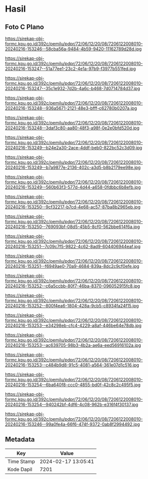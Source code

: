 # Hasil

## Foto C Plano

https://sirekap-obj-formc.kpu.go.id/392c/pemilu/pdpr/72/06/12/20/08/7206122008010-20240216-153246--58cba56a-9484-4b59-9420-11162789d28d.jpg

https://sirekap-obj-formc.kpu.go.id/392c/pemilu/pdpr/72/06/12/20/08/7206122008010-20240216-153247--51a77ee1-23c2-4e1a-97b9-f3977b551fed.jpg

https://sirekap-obj-formc.kpu.go.id/392c/pemilu/pdpr/72/06/12/20/08/7206122008010-20240216-153247--35c1e932-7d2b-4a6c-b468-7d0714784d37.jpg

https://sirekap-obj-formc.kpu.go.id/392c/pemilu/pdpr/72/06/12/20/08/7206122008010-20240216-153248--936a5671-2121-48e3-bfff-c62780b0207a.jpg

https://sirekap-obj-formc.kpu.go.id/392c/pemilu/pdpr/72/06/12/20/08/7206122008010-20240216-153248--3daf3c80-aa80-48f3-a98f-0e2e0bfd520d.jpg

https://sirekap-obj-formc.kpu.go.id/392c/pemilu/pdpr/72/06/12/20/08/7206122008010-20240216-153249--b24e2a30-2ace-4ddf-beb0-822bc52c3d09.jpg

https://sirekap-obj-formc.kpu.go.id/392c/pemilu/pdpr/72/06/12/20/08/7206122008010-20240216-153249--b7a9877e-2136-402c-a3d5-b8b2179ee98e.jpg

https://sirekap-obj-formc.kpu.go.id/392c/pemilu/pdpr/72/06/12/20/08/7206122008010-20240216-153249--560b63f3-577d-4d44-a658-0fdbbc6b8efb.jpg

https://sirekap-obj-formc.kpu.go.id/392c/pemilu/pdpr/72/06/12/20/08/7206122008010-20240216-153250--9cf32217-b7cd-4e68-ac57-87ba8b2965eb.jpg

https://sirekap-obj-formc.kpu.go.id/392c/pemilu/pdpr/72/06/12/20/08/7206122008010-20240216-153250--769093bf-08d5-45b5-8cf0-562bbe614f6a.jpg

https://sirekap-obj-formc.kpu.go.id/392c/pemilu/pdpr/72/06/12/20/08/7206122008010-20240216-153251--7c09c7f5-9822-4c62-8ad9-604406944eaf.jpg

https://sirekap-obj-formc.kpu.go.id/392c/pemilu/pdpr/72/06/12/20/08/7206122008010-20240216-153251--f6949ae0-70a9-4684-839a-8dc2c9cf0efe.jpg

https://sirekap-obj-formc.kpu.go.id/392c/pemilu/pdpr/72/06/12/20/08/7206122008010-20240216-153252--c6a5ccbb-80f7-46ba-8370-096052915fc8.jpg

https://sirekap-obj-formc.kpu.go.id/392c/pemilu/pdpr/72/06/12/20/08/7206122008010-20240216-153252--800f4ea6-1804-428a-9cb5-c8934fa24f15.jpg

https://sirekap-obj-formc.kpu.go.id/392c/pemilu/pdpr/72/06/12/20/08/7206122008010-20240216-153253--e34298eb-cfc4-4229-a8af-446be64e78db.jpg

https://sirekap-obj-formc.kpu.go.id/392c/pemilu/pdpr/72/06/12/20/08/7206122008010-20240216-153253--ac639705-98b3-4b2a-ae6a-eed56916102a.jpg

https://sirekap-obj-formc.kpu.go.id/392c/pemilu/pdpr/72/06/12/20/08/7206122008010-20240216-153253--c484b9d8-91c5-4081-a564-361e07d1c516.jpg

https://sirekap-obj-formc.kpu.go.id/392c/pemilu/pdpr/72/06/12/20/08/7206122008010-20240216-153254--6ba640f8-ccc0-4855-bd0f-42c8c2c495f5.jpg

https://sirekap-obj-formc.kpu.go.id/392c/pemilu/pdpr/72/06/12/20/08/7206122008010-20240216-153254--940242bf-4df6-4c08-962b-e316f4f30137.jpg

https://sirekap-obj-formc.kpu.go.id/392c/pemilu/pdpr/72/06/12/20/08/7206122008010-20240216-153246--99a0fe4a-66f6-474f-9372-0ab8f2994492.jpg


## Metadata

| Key        | Value               |
| ---------- | ------------------- |
| Time Stamp | 2024-02-17 13:05:41 |
| Kode Dapil | 7201                |



